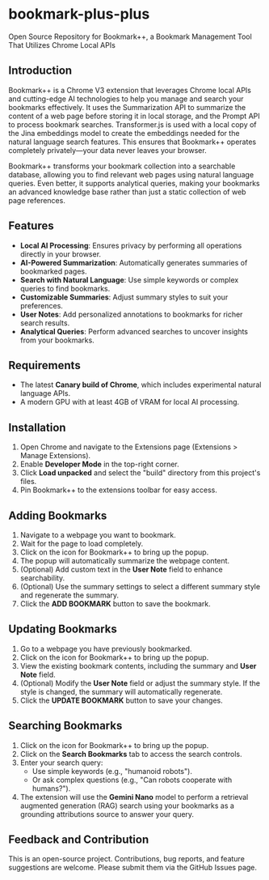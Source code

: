 # bookmark-plus-plus
Open Source Repository for Bookmark++, a Bookmark Management Tool That Utilizes Chrome Local APIs

## Introduction

Bookmark++ is a Chrome V3 extension that leverages Chrome local APIs and cutting-edge AI technologies to help you manage and search your bookmarks effectively. It uses the Summarization API to summarize the content of a web page before storing it in local storage, and the Prompt API to process bookmark searches.  Transformer.js is used with a local copy of the Jina embeddings model to create the embeddings needed for the natural language search features.  This ensures that Bookmark++ operates completely privately—your data never leaves your browser.  

Bookmark++ transforms your bookmark collection into a searchable database, allowing you to find relevant web pages using natural language queries. Even better, it supports analytical queries, making your bookmarks an advanced knowledge base rather than just a static collection of web page references.

## Features

- **Local AI Processing**: Ensures privacy by performing all operations directly in your browser.
- **AI-Powered Summarization**: Automatically generates summaries of bookmarked pages.
- **Search with Natural Language**: Use simple keywords or complex queries to find bookmarks.
- **Customizable Summaries**: Adjust summary styles to suit your preferences.
- **User Notes**: Add personalized annotations to bookmarks for richer search results.
- **Analytical Queries**: Perform advanced searches to uncover insights from your bookmarks.

## Requirements

- The latest **Canary build of Chrome**, which includes experimental natural language APIs.
- A modern GPU with at least 4GB of VRAM for local AI processing.

## Installation

1. Open Chrome and navigate to the Extensions page (Extensions > Manage Extensions).
2. Enable **Developer Mode** in the top-right corner.
3. Click **Load unpacked** and select the "build" directory from this project's files.
4. Pin Bookmark++ to the extensions toolbar for easy access.

## Adding Bookmarks

1. Navigate to a webpage you want to bookmark.
2. Wait for the page to load completely.
3. Click on the icon for Bookmark++ to bring up the popup.
4. The popup will automatically summarize the webpage content.
5. (Optional) Add custom text in the **User Note** field to enhance searchability.
6. (Optional) Use the summary settings to select a different summary style and regenerate the summary.
7. Click the **ADD BOOKMARK** button to save the bookmark.

## Updating Bookmarks

1. Go to a webpage you have previously bookmarked.
2. Click on the icon for Bookmark++ to bring up the popup.
3. View the existing bookmark contents, including the summary and **User Note** field.
4. (Optional) Modify the **User Note** field or adjust the summary style. If the style is changed, the summary will automatically regenerate.
5. Click the **UPDATE BOOKMARK** button to save your changes.

## Searching Bookmarks

1. Click on the icon for Bookmark++ to bring up the popup.
2. Click on the **Search Bookmarks** tab to access the search controls.
3. Enter your search query:
    - Use simple keywords (e.g., "humanoid robots").
    - Or ask complex questions (e.g., "Can robots cooperate with humans?").
4. The extension will use the **Gemini Nano** model to perform a retrieval augmented generation (RAG) search using your bookmarks as a grounding attributions source to answer your query.

## Feedback and Contribution

This is an open-source project. Contributions, bug reports, and feature suggestions are welcome. Please submit them via the GitHub Issues page.
